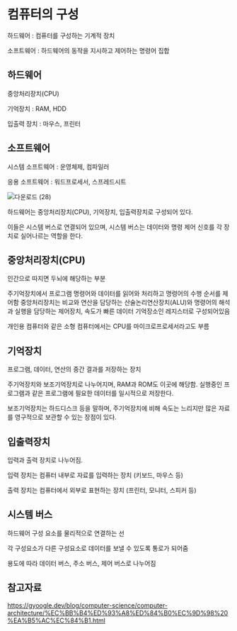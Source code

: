 컴퓨터의 구성
===

하드웨어 : 컴퓨터를 구성하는 기계적 장치

소프트웨어 : 하드웨어의 동작을 지시하고 제어하는 명령어 집합

하드웨어
---
중앙처리장치(CPU)

기억장치 : RAM, HDD

입출력 장치 : 마우스, 프린터

소프트웨어
---

시스템 소프트웨어 : 운영체제, 컴파일러

응용 소프트웨어 : 워드프로세서, 스프레드시트

![다운로드 (28)](https://github.com/user-attachments/assets/92215364-988a-4324-89ee-57297b9130ce)

하드웨어는 중앙처리장치(CPU), 기억장치, 입출력장치로 구성되어 있다.

이들은 시스템 버스로 연결되어 있으며, 시스템 버스는 데이터와 명령 제어 신호를 각 장치로 실어나르는 역할을 한다.


중앙처리장치(CPU)
---

인간으로 따지면 두뇌에 해당하는 부분

주기억장치에서 프로그램 명령어와 데이터를 읽어와 처리하고 명령어의 수행 순서를 제어함 중앙처리장치는 비교와 연산을 담당하는 산술논리연산장치(ALU)와 명령어의 해석과 실행을 담당하는 제어장치, 속도가 빠른 데이터 기억장소인 레지스터로 구성되어있음

개인용 컴퓨터와 같은 소형 컴퓨터에서는 CPU를 마이크로프로세서라고도 부름


기억장치
---

프로그램, 데이터, 연산의 중간 결과를 저장하는 장치

주기억장치와 보조기억장치로 나누어지며, RAM과 ROM도 이곳에 해당함. 실행중인 프로그램과 같은 프로그램에 필요한 데이터를 일시적으로 저장한다.

보조기억장치는 하드디스크 등을 말하며, 주기억장치에 비해 속도는 느리지만 많은 자료를 영구적으로 보관할 수 있는 장점이 있다.


입출력장치
---

입력과 출력 장치로 나누어짐.

입력 장치는 컴퓨터 내부로 자료를 입력하는 장치 (키보드, 마우스 등)

출력 장치는 컴퓨터에서 외부로 표현하는 장치 (프린터, 모니터, 스피커 등)

시스템 버스
---

하드웨어 구성 요소를 물리적으로 연결하는 선

각 구성요소가 다른 구성요소로 데이터를 보낼 수 있도록 통로가 되어줌

용도에 따라 데이터 버스, 주소 버스, 제어 버스로 나누어짐



참고자료
---

https://gyoogle.dev/blog/computer-science/computer-architecture/%EC%BB%B4%ED%93%A8%ED%84%B0%EC%9D%98%20%EA%B5%AC%EC%84%B1.html
